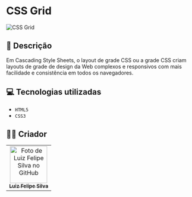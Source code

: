 # CSS Grid
<img src="https://kajabi-storefronts-production.kajabi-cdn.com/kajabi-storefronts-production/blogs/2147485209/images/WgUgHhj8Tl64ZsgQfa4G_file.jpg" alt="CSS Grid">

## 📄 Descrição
Em Cascading Style Sheets, o layout de grade CSS ou a grade CSS criam layouts de grade de design da Web complexos e responsivos com mais facilidade e consistência em todos os navegadores.

## 💻 Tecnologias utilizadas

- ``HTML5``
- ``CSS3``

## 🧑‍💻 Criador

<table>
  <tr>
    <td align="center">
      <a href="https://github.com/luizfelipe9627">
        <img src="https://github.com/luizfelipe9627.png" width="100px;" alt="Foto de Luiz Felipe Silva no GitHub"/><br>
        <sub>
          <b>Luiz Felipe Silva</b>
        </sub>
      </a>
    </td>
  </tr>
</table>
